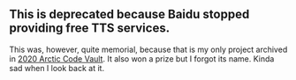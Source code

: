 ## This is deprecated because Baidu stopped providing free TTS services.
This was, however, quite memorial, because that is my only project archived in [2020 Arctic Code Vault](https://archiveprogram.github.com/).
It also won a prize but I forgot its name.
Kinda sad when I look back at it.
